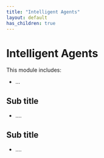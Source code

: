 ```yaml
---
title: "Intelligent Agents"
layout: default
has_children: true
---
```

# Intelligent Agents
This module includes:
+ ...


## Sub title
+ ....

## Sub title
+ ....
